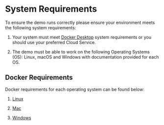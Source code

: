 # System Requirements

To ensure the demo runs correctly please ensure your environment meets the
following system requirements:

1. Your system must meet [Docker Desktop](https://docs.docker.com/desktop) system requirements
   or you should use your preferred Cloud Service.

2. The demo must be able to work on the following Operating Systems (OS):
   Linux, macOS and Windows with documentation provided for each OS.

## Docker Requirements

Docker requirements for each operating system can be found below:

1. [Linux](https://docs.docker.com/desktop/linux/install/)

2. [Mac](https://docs.docker.com/desktop/mac/install/)

3. [Windows](https://docs.docker.com/desktop/windows/install/)
